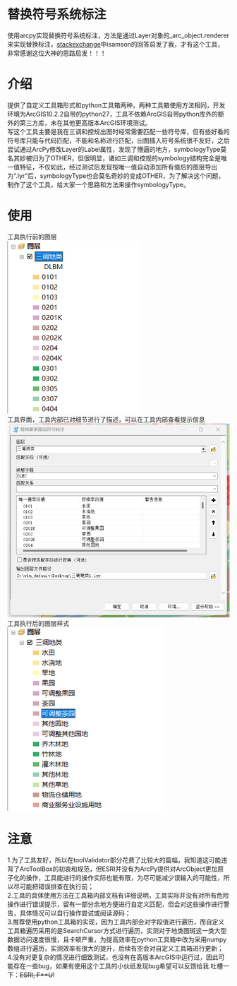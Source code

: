 # 替换符号系统标注
使用arcpy实现替换符号系统标注，方法是通过Layer对象的_arc_object.renderer来实现替换标注，[stackexchange](https://gis.stackexchange.com/questions/259673/how-to-change-or-assign-arcmap-layer-symbology-type-from-python)中isamson的回答启发了我，才有这个工具，非常感谢这位大神的思路启发！！！
# 介绍
提供了自定义工具箱形式和python工具箱两种，两种工具箱使用方法相同，开发环境为ArcGIS10.2.2自带的python27，工具不依赖ArcGIS自带python库外的额外的第三方库，未在其他更高版本ArcGIS环境测试。<br />写这个工具主要是我在三调和控规出图时经常需要匹配一些符号库，但有些好看的符号库只能与代码匹配，不能和名称进行匹配，出图插入符号系统很不友好，之后尝试通过ArcPy修改Layer的Label属性，发现了懵逼的地方，symbologyType莫名其妙被归为了OTHER，但很明显，诸如三调和控规的symbology结构完全是唯一值特征，不仅如此，经过测试后发现按唯一值自动添加所有值后的图层导出为“.lyr”后，symbologyType也会莫名奇妙的变成OTHER，为了解决这个问题，制作了这个工具，给大家一个思路和方法来操作symbologyType。
# 使用
工具执行前的图层
<br />![image](https://github.com/XLACK/replaceSymbologyLabel/blob/main/markdown_jpg/runToolBefore.jpg)
<br />工具界面，工具内部已对细节进行了描述，可以在工具内部查看提示信息
<br />![image](https://github.com/XLACK/replaceSymbologyLabel/blob/main/markdown_jpg/toolview.jpg)
<br />工具执行后的图层样式
<br />![image](https://github.com/XLACK/replaceSymbologyLabel/blob/main/markdown_jpg/runToolAfter.jpg)
# 注意
1.为了工具友好，所以在toolValidator部分花费了比较大的篇幅，我知道这可能违背了ArcToolBox的初衷和规范，但ESRI并没有为ArcPy提供对ArcObject更加原子化的操作，工具能进行的操作实际也能有限，为尽可能减少误输入的可能性，所以尽可能把错误排查在执行前；<br />
2.工具的具体使用方法在工具箱内部文档有详细说明，工具实际并没有对所有危险操作进行错误提示，留有一部分余地方便进行自定义匹配，但会对这些操作进行警告，具体情况可以自行操作尝试或阅读源码；<br />
3.推荐使用python工具箱的实现，因为工具内部会对字段值进行遍历，而自定义工具箱遍历采用的是SearchCursor方式进行遍历，实测对于地类图斑这一类大型数据访问速度很慢，且卡顿严重，为提高效率在python工具箱中改为采用numpy数组进行遍历，实测效率有很大的提升，后续有空会对自定义工具箱进行更新；
4.没有对更复杂的情况进行细致测试，也没有在高版本ArcGIS中运行过，因此可能存在一些bug，如果有使用这个工具的小伙纸发现bug希望可以反馈给我.吐槽一下：~~ESRI, F**U!~~
